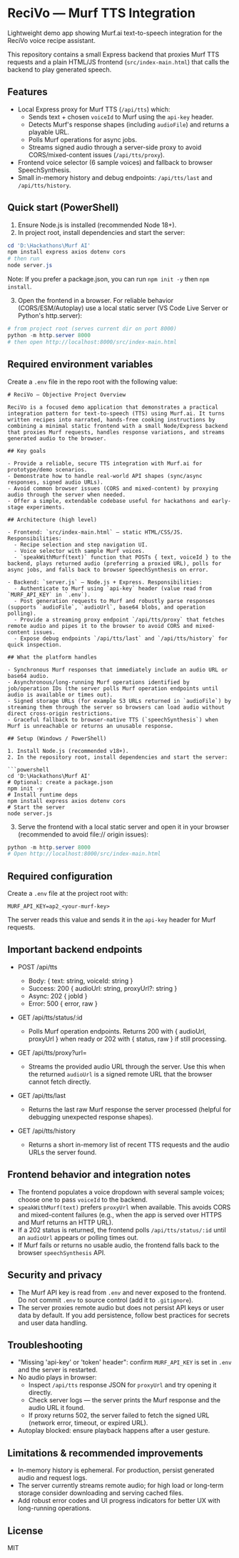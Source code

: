 # ReciVo — Murf TTS Integration

Lightweight demo app showing Murf.ai text-to-speech integration for the ReciVo voice recipe assistant.

This repository contains a small Express backend that proxies Murf TTS requests and a plain HTML/JS frontend (`src/index-main.html`) that calls the backend to play generated speech.

## Features

- Local Express proxy for Murf TTS (`/api/tts`) which:
  - Sends text + chosen `voiceId` to Murf using the `api-key` header.
  - Detects Murf's response shapes (including `audioFile`) and returns a playable URL.
  - Polls Murf operations for async jobs.
  - Streams signed audio through a server-side proxy to avoid CORS/mixed-content issues (`/api/tts/proxy`).
- Frontend voice selector (6 sample voices) and fallback to browser SpeechSynthesis.
- Small in-memory history and debug endpoints: `/api/tts/last` and `/api/tts/history`.

## Quick start (PowerShell)

1. Ensure Node.js is installed (recommended Node 18+).
2. In project root, install dependencies and start the server:

```powershell
cd 'D:\Hackathons\Murf AI'
npm install express axios dotenv cors
# then run
node server.js
```

Note: If you prefer a package.json, you can run `npm init -y` then `npm install`.

3. Open the frontend in a browser. For reliable behavior (CORS/ESM/Autoplay) use a local static server (VS Code Live Server or Python's http.server):

```powershell
# from project root (serves current dir on port 8000)
python -m http.server 8000
# then open http://localhost:8000/src/index-main.html
```

## Required environment variables

Create a `.env` file in the repo root with the following value:

```
# ReciVo — Objective Project Overview

ReciVo is a focused demo application that demonstrates a practical integration pattern for text-to-speech (TTS) using Murf.ai. It turns written recipes into narrated, hands-free cooking instructions by combining a minimal static frontend with a small Node/Express backend that proxies Murf requests, handles response variations, and streams generated audio to the browser.

## Key goals

- Provide a reliable, secure TTS integration with Murf.ai for prototype/demo scenarios.
- Demonstrate how to handle real-world API shapes (sync/async responses, signed audio URLs).
- Avoid common browser issues (CORS and mixed-content) by proxying audio through the server when needed.
- Offer a simple, extendable codebase useful for hackathons and early-stage experiments.

## Architecture (high level)

- Frontend: `src/index-main.html` — static HTML/CSS/JS. Responsibilities:
  - Recipe selection and step navigation UI.
  - Voice selector with sample Murf voices.
  - `speakWithMurf(text)` function that POSTs { text, voiceId } to the backend, plays returned audio (preferring a proxied URL), polls for async jobs, and falls back to browser SpeechSynthesis on error.

- Backend: `server.js` — Node.js + Express. Responsibilities:
  - Authenticate to Murf using `api-key` header (value read from `MURF_API_KEY` in `.env`).
  - Post generation requests to Murf and robustly parse responses (supports `audioFile`, `audioUrl`, base64 blobs, and operation polling).
  - Provide a streaming proxy endpoint `/api/tts/proxy` that fetches remote audio and pipes it to the browser to avoid CORS and mixed-content issues.
  - Expose debug endpoints `/api/tts/last` and `/api/tts/history` for quick inspection.

## What the platform handles

- Synchronous Murf responses that immediately include an audio URL or base64 audio.
- Asynchronous/long-running Murf operations identified by job/operation IDs (the server polls Murf operation endpoints until audio is available or times out).
- Signed storage URLs (for example S3 URLs returned in `audioFile`) by streaming them through the server so browsers can load audio without direct cross-origin restrictions.
- Graceful fallback to browser-native TTS (`speechSynthesis`) when Murf is unreachable or returns an unusable response.

## Setup (Windows / PowerShell)

1. Install Node.js (recommended v18+).
2. In the repository root, install dependencies and start the server:

```powershell
cd 'D:\Hackathons\Murf AI'
# Optional: create a package.json
npm init -y
# Install runtime deps
npm install express axios dotenv cors
# Start the server
node server.js
```

3. Serve the frontend with a local static server and open it in your browser (recommended to avoid file:// origin issues):

```powershell
python -m http.server 8000
# Open http://localhost:8000/src/index-main.html
```

## Required configuration

Create a `.env` file at the project root with:

```
MURF_API_KEY=ap2_<your-murf-key>
```

The server reads this value and sends it in the `api-key` header for Murf requests.

## Important backend endpoints

- POST /api/tts
  - Body: { text: string, voiceId: string }
  - Success: 200 { audioUrl: string, proxyUrl?: string }
  - Async: 202 { jobId }
  - Error: 500 { error, raw }

- GET /api/tts/status/:id
  - Polls Murf operation endpoints. Returns 200 with { audioUrl, proxyUrl } when ready or 202 with { status, raw } if still processing.

- GET /api/tts/proxy?url=<encoded-url>
  - Streams the provided audio URL through the server. Use this when the returned `audioUrl` is a signed remote URL that the browser cannot fetch directly.

- GET /api/tts/last
  - Returns the last raw Murf response the server processed (helpful for debugging unexpected response shapes).

- GET /api/tts/history
  - Returns a short in-memory list of recent TTS requests and the audio URLs the server found.

## Frontend behavior and integration notes

- The frontend populates a voice dropdown with several sample voices; choose one to pass `voiceId` to the backend.
- `speakWithMurf(text)` prefers `proxyUrl` when available. This avoids CORS and mixed-content failures (e.g., when the app is served over HTTPS and Murf returns an HTTP URL).
- If a 202 status is returned, the frontend polls `/api/tts/status/:id` until an `audioUrl` appears or polling times out.
- If Murf fails or returns no usable audio, the frontend falls back to the browser `speechSynthesis` API.

## Security and privacy

- The Murf API key is read from `.env` and never exposed to the frontend. Do not commit `.env` to source control (add it to `.gitignore`).
- The server proxies remote audio but does not persist API keys or user data by default. If you add persistence, follow best practices for secrets and user data handling.

## Troubleshooting

- "Missing 'api-key' or 'token' header": confirm `MURF_API_KEY` is set in `.env` and the server is restarted.
- No audio plays in browser:
  - Inspect `/api/tts` response JSON for `proxyUrl` and try opening it directly.
  - Check server logs — the server prints the Murf response and the audio URL it found.
  - If proxy returns 502, the server failed to fetch the signed URL (network error, timeout, or expired URL).
- Autoplay blocked: ensure playback happens after a user gesture.

## Limitations & recommended improvements

- In-memory history is ephemeral. For production, persist generated audio and request logs.
- The server currently streams remote audio; for high load or long-term storage consider downloading and serving cached files.
- Add robust error codes and UI progress indicators for better UX with long-running operations.

## License

MIT
